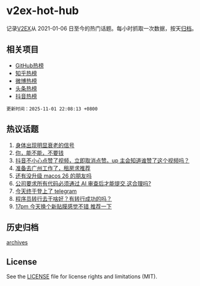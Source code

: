 # v2ex-hot-hub

 记录[V2EX](https://www.v2ex.com/)从 2021-01-06 日至今的热门话题。每小时抓取一次数据，按天[归档](archives)。
 
 ## 相关项目

- [GitHub热榜](https://github.com/lonnyzhang423/github-hot-hub)
- [知乎热榜](https://github.com/lonnyzhang423/zhihu-hot-hub)
- [微博热榜](https://github.com/lonnyzhang423/weibo-hot-hub)
- [头条热榜](https://github.com/lonnyzhang423/toutiao-hot-hub)
- [抖音热榜](https://github.com/lonnyzhang423/douyin-hot-hub)


 `更新时间：2025-11-01 22:08:13 +0800`

## 热议话题

1. [身体出现明显衰老的信号](https://www.v2ex.com/t/1169856)
1. [你，能不能，不要钱](https://www.v2ex.com/t/1169877)
1. [抖音不小心点赞了视频，立即取消点赞。up 主会知道谁赞了这个视频吗？](https://www.v2ex.com/t/1169833)
1. [准备去广州工作了，租房求推荐](https://www.v2ex.com/t/1169850)
1. [还有没升级 macos 26 的朋友吗](https://www.v2ex.com/t/1169857)
1. [公司要求所有代码必须通过 AI 审查后才能提交,这合理吗?](https://www.v2ex.com/t/1169898)
1. [今天终于登上了 telegram](https://www.v2ex.com/t/1169848)
1. [程序员转行去干啥好？有转行成功的吗？](https://www.v2ex.com/t/1169865)
1. [17pm 今天换个新贴膜感觉不错 推荐一下](https://www.v2ex.com/t/1169845)

## 历史归档

[archives](archives)

## License

See the [LICENSE](LICENSE) file for license rights and limitations (MIT).
